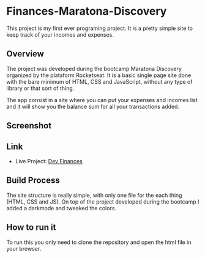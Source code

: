 # Finances-Maratona-Discovery

This project is my first ever programing project. It is a pretty simple site to keep track of your incomes and expenses.

## Overview

The project was developed during the bootcamp Maratona Discovery organized by the plataform Rocketseat. It is a basic single page site done with the 
bare minimum of HTML, CSS and JavaScript, without any type of library or that sort of thing. 

The app consist in a site where you can put your expenses and incomes list and it will show you the balance sum for all your transactions added.

## Screenshot

## Link

- Live Project: [Dev Finances](https://devfinancesrock.netlify.app/)

## Build Process

The site structure is really simple, with only one file for the each thing (HTML, CSS and JS). On top of the project developed during the bootcamp I 
added a darkmode and tweaked the colors.

## How to run it

To run this you only need to clone the repository and open the html file in your browser.
